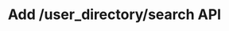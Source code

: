 ---
title: "Add /user_directory/search API"
published: false
created_at: "2017-07-18"
description:
category: ux
keywords: merged
client_stats:
server_stats:
  synapse:
    all:
      merged: y
sdk_stats:
services_stats:
footnotes:
notes:
links:
 - title: "PR for MSC953"
   link: "https://github.com/matrix-org/matrix-doc/issues/953"
 - title: Documentation
   link: "https://docs.google.com/document/d/1Xc9lAM-FiIC66Z5pnaI4D5zqAqcFcZ5uHr3bYT-DWVk/edit"
---